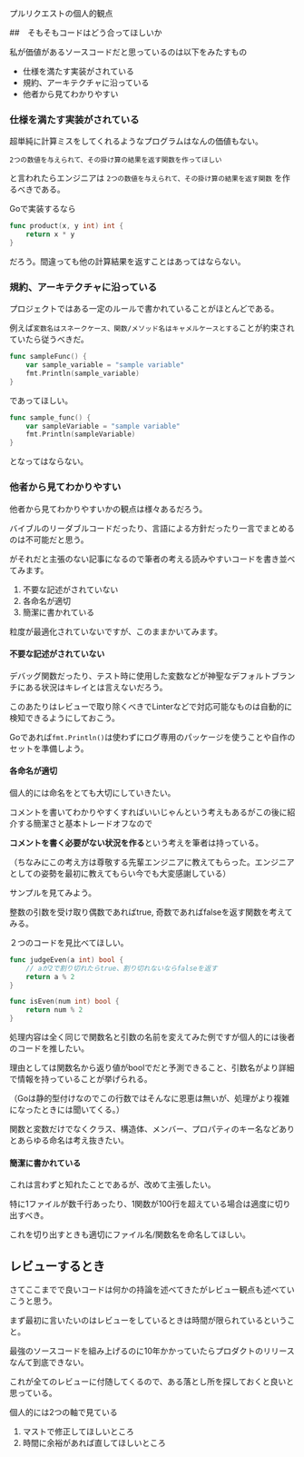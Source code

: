 プルリクエストの個人的観点

##　そもそもコードはどう合ってほしいか

私が価値があるソースコードだと思っているのは以下をみたすもの

- 仕様を満たす実装がされている
- 規約、アーキテクチャに沿っている
- 他者から見てわかりやすい

### 仕様を満たす実装がされている

超単純に計算ミスをしてくれるようなプログラムはなんの価値もない。

`2つの数値を与えられて、その掛け算の結果を返す関数を作ってほしい`

と言われたらエンジニアは `2つの数値を与えられて、その掛け算の結果を返す関数` を作るべきである。

Goで実装するなら

```go
func product(x, y int) int {
    return x * y
}
```

だろう。間違っても他の計算結果を返すことはあってはならない。

### 規約、アーキテクチャに沿っている

プロジェクトではある一定のルールで書かれていることがほとんどである。

例えば`変数名はスネークケース、関数/メソッド名はキャメルケースとする`ことが約束されていたら従うべきだ。

```go
func sampleFunc() {
    var sample_variable = "sample variable"
    fmt.Println(sample_variable)
}
```

であってほしい。

```go
func sample_func() {
    var sampleVariable = "sample variable"
    fmt.Println(sampleVariable)
}
```

となってはならない。

### 他者から見てわかりやすい

他者から見てわかりやすいかの観点は様々あるだろう。

バイブルのリーダブルコードだったり、言語による方針だったり一言でまとめるのは不可能だと思う。

がそれだと主張のない記事になるので筆者の考える読みやすいコードを書き並べてみます。

1. 不要な記述がされていない
1. 各命名が適切
1. 簡潔に書かれている

粒度が最適化されていないですが、このままかいてみます。

#### 不要な記述がされていない

デバッグ関数だったり、テスト時に使用した変数などが神聖なデフォルトブランチにある状況はキレイとは言えないだろう。

このあたりはレビューで取り除くべきでLinterなどで対応可能なものは自動的に検知できるようにしておこう。

Goであれば`fmt.Println()`は使わずにログ専用のパッケージを使うことや自作のセットを準備しよう。

#### 各命名が適切

個人的には命名をとても大切にしていきたい。

コメントを書いてわかりやすくすればいいじゃんという考えもあるがこの後に紹介する簡潔さと基本トレードオフなので

**コメントを書く必要がない状況を作る**という考えを筆者は持っている。

（ちなみにこの考え方は尊敬する先輩エンジニアに教えてもらった。エンジニアとしての姿勢を最初に教えてもらい今でも大変感謝している）

サンプルを見てみよう。

整数の引数を受け取り偶数であればtrue, 奇数であればfalseを返す関数を考えてみる。

２つのコードを見比べてほしい。

```go
func judgeEven(a int) bool {
    // aが2で割り切れたらtrue、割り切れないならfalseを返す
    return a % 2
}
```

```go
func isEven(num int) bool {
    return num % 2
}
```

処理内容は全く同じで関数名と引数の名前を変えてみた例ですが個人的には後者のコードを推したい。

理由としては関数名から返り値がboolでだと予測できること、引数名がより詳細で情報を持っていることが挙げられる。

（Goは静的型付けなのでこの行数ではそんなに恩恵は無いが、処理がより複雑になったときには聞いてくる。）

関数と変数だけでなくクラス、構造体、メンバー、プロパティのキー名などありとあらゆる命名は考え抜きたい。

#### 簡潔に書かれている

これは言わずと知れたことであるが、改めて主張したい。

特に1ファイルが数千行あったり、1関数が100行を超えている場合は適度に切り出すべき。

これを切り出すときも適切にファイル名/関数名を命名してほしい。

## レビューするとき

さてここまでで良いコードは何かの持論を述べてきたがレビュー観点も述べていこうと思う。

まず最初に言いたいのはレビューをしているときは時間が限られているということ。

最強のソースコードを組み上げるのに10年かかっていたらプロダクトのリリースなんて到底できない。

これが全てのレビューに付随してくるので、ある落とし所を探しておくと良いと思っている。

個人的には2つの軸で見ている

1. マストで修正してほしいところ
1. 時間に余裕があれば直してほしいところ
